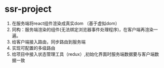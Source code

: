 # ssr-project

1. 在服务端将react组件渲染成真实dom （基于虚拟dom）
2. 同构：服务端渲染的组件(无法绑定浏览器事件处理程序)，在客户端再渲染一遍。
3. 给客户端接入路由，同步路由到服务端
4. 实现可配置的多级路由
5. 给项目中接入状态管理工具（redux）,初始化界面时服务端数据要与客户端数据一致
